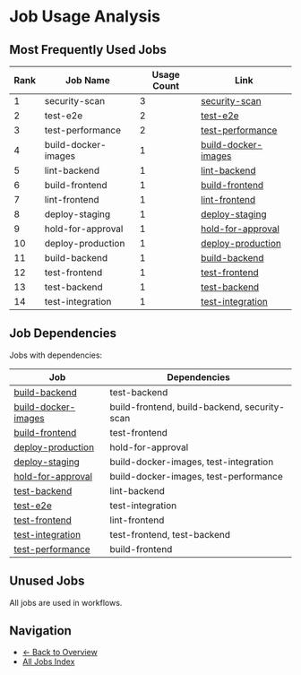 # Job Usage Analysis

## Most Frequently Used Jobs

| Rank | Job Name | Usage Count | Link |
|------|----------|-------------|------|
| 1 | security-scan | 3 | [security-scan](../jobs/security-scan.md) |
| 2 | test-e2e | 2 | [test-e2e](../jobs/test-e2e.md) |
| 3 | test-performance | 2 | [test-performance](../jobs/test-performance.md) |
| 4 | build-docker-images | 1 | [build-docker-images](../jobs/build-docker-images.md) |
| 5 | lint-backend | 1 | [lint-backend](../jobs/lint-backend.md) |
| 6 | build-frontend | 1 | [build-frontend](../jobs/build-frontend.md) |
| 7 | lint-frontend | 1 | [lint-frontend](../jobs/lint-frontend.md) |
| 8 | deploy-staging | 1 | [deploy-staging](../jobs/deploy-staging.md) |
| 9 | hold-for-approval | 1 | [hold-for-approval](../jobs/hold-for-approval.md) |
| 10 | deploy-production | 1 | [deploy-production](../jobs/deploy-production.md) |
| 11 | build-backend | 1 | [build-backend](../jobs/build-backend.md) |
| 12 | test-frontend | 1 | [test-frontend](../jobs/test-frontend.md) |
| 13 | test-backend | 1 | [test-backend](../jobs/test-backend.md) |
| 14 | test-integration | 1 | [test-integration](../jobs/test-integration.md) |

## Job Dependencies

Jobs with dependencies:

| Job | Dependencies |
|-----|-------------|
| [build-backend](../jobs/build-backend.md) | test-backend |
| [build-docker-images](../jobs/build-docker-images.md) | build-frontend, build-backend, security-scan |
| [build-frontend](../jobs/build-frontend.md) | test-frontend |
| [deploy-production](../jobs/deploy-production.md) | hold-for-approval |
| [deploy-staging](../jobs/deploy-staging.md) | build-docker-images, test-integration |
| [hold-for-approval](../jobs/hold-for-approval.md) | build-docker-images, test-performance |
| [test-backend](../jobs/test-backend.md) | lint-backend |
| [test-e2e](../jobs/test-e2e.md) | test-integration |
| [test-frontend](../jobs/test-frontend.md) | lint-frontend |
| [test-integration](../jobs/test-integration.md) | test-frontend, test-backend |
| [test-performance](../jobs/test-performance.md) | build-frontend |

## Unused Jobs

All jobs are used in workflows.

## Navigation

- [← Back to Overview](../README.md)
- [All Jobs Index](all-jobs.md)
